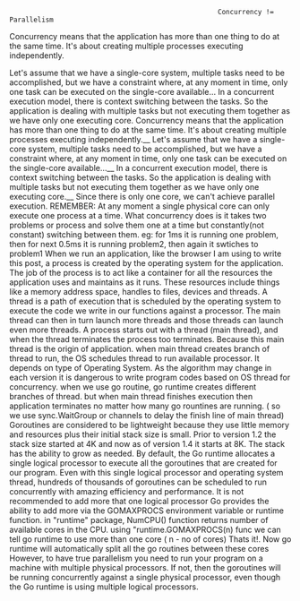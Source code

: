                                                         Concurrency != Parallelism

 Concurrency means that the application has more than one thing to do at the same time. It's about creating multiple processes executing independently.

 Let's assume that we have a single-core system, multiple tasks need to be accomplished, but we have a constraint where, at any moment in time, only one task can be executed on the single-core available…
 In a concurrent execution model, there is context switching between the tasks. So the application is dealing with multiple tasks but not executing them together as we have only one executing core.
 Concurrency means that the application has more than one thing to do at the same time. It's about creating multiple processes executing independently.__
 Let's assume that we have a single-core system, multiple tasks need to be accomplished, but we have a constraint where, at any moment in time, only one task can be executed on the single-core available…__
 In a concurrent execution model, there is context switching between the tasks. So the application is dealing with multiple tasks but not executing them together as we have only one executing core.__
 Since there is only one core, we can't achieve parallel execution.
 REMEMBER: At any moment a single physical core can only execute one process at a time. What concurrency does is it takes two problems or process and solve them one at a time but constantly(not constant) switching between them. eg: for 1ms it is running one problem, then for next 0.5ms it is running problem2, then again it swtiches to problem1
 When we run an application, like the browser I am using to write this post, a process is created by the operating system for the application. The job of the process is to act like a container for all the resources the application uses and maintains as it runs. These resources include things like a memory address space, handles to files, devices and threads.
A thread is a path of execution that is scheduled by the operating system to execute the code we write in our functions against a processor. The main thread can then in turn launch more threads and those threads can launch even more threads.
A process starts out with a thread (main thread), and when the thread terminates the process too terminates. Because this main thread is the origin of application. 
when main thread creates branch of thread to run, the OS schedules thread to run available processor. It depends on type of Operating System. As the algorithm may change in each version it is dangerous to write program codes based on OS thread for concurrency.
when we use go routine, go runtime creates different branches of thread. but when main thread finishes execution then application terminates no matter how many go rountines are running. ( so we use sync.WaitGroup or channels to delay the finish line of main thread)
Goroutines are considered to be lightweight because they use little memory and resources plus their initial stack size is small. Prior to version 1.2 the stack size started at 4K and now as of version 1.4 it starts at 8K. The stack has the ability to grow as needed.
By default, the Go runtime allocates a single logical processor to execute all the goroutines that are created for our program.
Even with this single logical processor and operating system thread, hundreds of thousands of goroutines can be scheduled to run concurrently with amazing efficiency and performance. It is not recommended to add more that one logical processor
Go provides the ability to add more via the GOMAXPROCS environment variable or runtime function.
in "runtime" package, NumCPU() function returns number of available cores in the CPU.
using "runtime.GOMAXPROCS(n) func we can tell go runtime to use more than one core ( n - no of cores)
Thats it!. Now go runtime will automatically split all the go routines between these cores
However, to have true parallelism you need to run your program on a machine with multiple physical processors. If not, then the goroutines will be running concurrently against a single physical processor, even though the Go runtime is using multiple logical processors.
